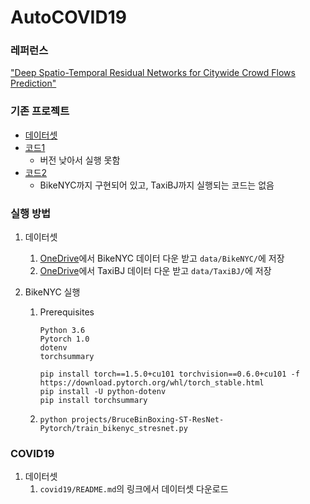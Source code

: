 # AutoCOVID19

### 레퍼런스

["Deep Spatio-Temporal Residual Networks for Citywide Crowd Flows Prediction"](https://arxiv.org/abs/1610.00081)



### 기존 프로젝트

- [데이터셋](https://github.com/liweiowl/ST-ResNet20190702)
- [코드1](https://github.com/snehasinghania/STResNet)
  - 버전 낮아서 실행 못함
- [코드2](https://github.com/BruceBinBoxing/ST-ResNet-Pytorch/)
  - BikeNYC까지 구현되어 있고, TaxiBJ까지 실행되는 코드는 없음



### 실행 방법

1. 데이터셋

   1. [OneDrive](https://1drv.ms/f/s!Akh6N7xv3uVmhOhCtwaiDRy5oDVIug)에서 BikeNYC 데이터 다운 받고 `data/BikeNYC/`에 저장
   2. [OneDrive](https://1drv.ms/f/s!Akh6N7xv3uVmhOhCtwaiDRy5oDVIug)에서 TaxiBJ 데이터 다운 받고 `data/TaxiBJ/`에 저장

2. BikeNYC 실행

   1. Prerequisites

      ```
      Python 3.6
      Pytorch 1.0
      dotenv
      torchsummary
      ```

      ```
      pip install torch==1.5.0+cu101 torchvision==0.6.0+cu101 -f https://download.pytorch.org/whl/torch_stable.html
      pip install -U python-dotenv
      pip install torchsummary
      ```

   2. ```
      python projects/BruceBinBoxing-ST-ResNet-Pytorch/train_bikenyc_stresnet.py
      ```

      

### COVID19

1. 데이터셋
   1. `covid19/README.md`의 링크에서 데이터셋 다운로드